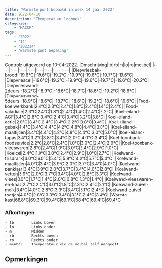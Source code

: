 ```yaml
---
title: 'Warmste punt bepaald in week 14 jaar 2022'
date: 2022-04-10
description: 'Themperatuur logboek'
categories:
    - 'HACCP'
tags:
    - '2022'
    - '14'
    - '202214'
    - 'warmste punt bepaling'
---
```

Controle uitgevoerd op 10-04-2022.
|Omschrijving|lb|rb|m|lo|ro|meubel|
|:---|:---|:---|:---|:---|:---|:---|:---|
|Diepvriesbak-brood|-19.6°C|-19.6°C|-19.2°C|-19.9°C|-19.6°C|-19.7°C|-19.6°C|
|Diepvriescel|-19.6°C|-19.2°C|-19.9°C|-19.6°C|-19.7°C|-19.6°C|-20.2°C|
|Diepvrieswand-2deurs|-18.2°C|-18.9°C|-18.6°C|-18.7°C|-18.6°C|-19.2°C|-18.6°C|
|Diepvrieswand-5deurs|-18.9°C|-18.6°C|-18.7°C|-18.6°C|-19.2°C|-18.6°C|-19.6°C|
|Food-koelwerkbank|2.4°C|2.3°C|2.4°C|1.8°C|2.4°C|1.4°C|2.4°C|
|Food-saladiare|2.3°C|2.4°C|1.8°C|2.4°C|1.4°C|2.4°C|2.2°C|
|Koel-eiland-AGF|3.4°C|2.8°C|3.4°C|2.4°C|3.4°C|3.2°C|3.8°C|
|Koel-eiland-actie|2.8°C|3.4°C|2.4°C|3.4°C|3.2°C|3.8°C|3.4°C|
|Koel-eiland-gebak|4.4°C|3.4°C|4.4°C|4.2°C|4.8°C|4.4°C|3.0°C|
|Koel-eiland-maaltijden|3.4°C|4.4°C|4.2°C|4.8°C|4.4°C|3.0°C|5.0°C|
|Koel-eiland-tapas|3.4°C|3.2°C|3.8°C|3.4°C|2.0°C|4.0°C|3.4°C|
|Koel-toonbank-foodservice|2.2°C|2.8°C|2.4°C|1.0°C|3.0°C|2.4°C|2.9°C|
|Koel-toonbank-vleeswaren|2.8°C|2.4°C|1.0°C|3.0°C|2.4°C|2.9°C|1.0°C|
|Koelcel|2.4°C|1.0°C|3.0°C|2.4°C|2.9°C|1.0°C|2.7°C|
|Koelwand-frisdrank|4.0°C|6.0°C|5.4°C|5.9°C|4.0°C|5.7°C|5.4°C|
|Koelwand-maaltijden|4.0°C|3.4°C|3.9°C|2.0°C|3.7°C|3.4°C|4.0°C|
|Koelwand-panklaar|3.4°C|3.9°C|2.0°C|3.7°C|3.4°C|4.0°C|2.8°C|
|Koelwand-vetten|3.9°C|2.0°C|3.7°C|3.4°C|4.0°C|2.8°C|3.3°C|
|Koelwand-vlees|0.0°C|1.7°C|1.4°C|2.0°C|0.8°C|1.3°C|1.4°C|
|Koelwand-vleeswaren-en-kaas|2.7°C|2.4°C|3.0°C|1.8°C|2.3°C|2.4°C|2.1°C|
|Koelwand-zuivel-melk|3.4°C|4.0°C|2.8°C|3.3°C|3.4°C|3.1°C|2.4°C|
|Koelwand-zuivel-toetjes|4.0°C|2.8°C|3.3°C|3.4°C|3.1°C|2.4°C|3.4°C|
|Warmte-kast|68.8°C|69.3°C|69.4°C|69.1°C|68.4°C|69.4°C|69.4°C|

### Afkortingen
    - lb        Links boven
    - lo        Links onder
    - m         Midden
    - rb        Rechts boven
    - ro        Rechts onder
    - meubel    Themperatuur die de meubel zelf aangeeft

## Opmerkingen


